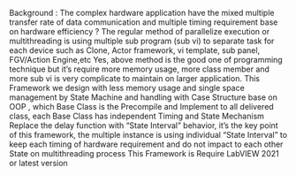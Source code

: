 Background :
The complex hardware application have the mixed multiple transfer rate of data communication and multiple timing requirement base on hardware efficiency ?
The regular method of parallelize execution or multithreading is using multiple sub program (sub vi) to separate task for each device such as Clone, Actor framework, vi template, sub panel, FGV/Action Engine,etc
Yes, above method is the good one of programming technique but it’s require more memory usage, more class member and more sub vi is very complicate to maintain on larger application.
This Framework we design with less memory usage and single space management by State Machine and handling with Case Structure base on OOP , which Base Class is the Precompile and Implement to all delivered class, each Base Class has independent Timing and State Mechanism
Replace the delay function with “State Interval” behavior, it’s the key point of this framework, the multiple instance is using individual “State Interval” to keep each timing of hardware requirement and do not impact to each other State on multithreading process
This Framework is Require LabVIEW 2021 or latest version
